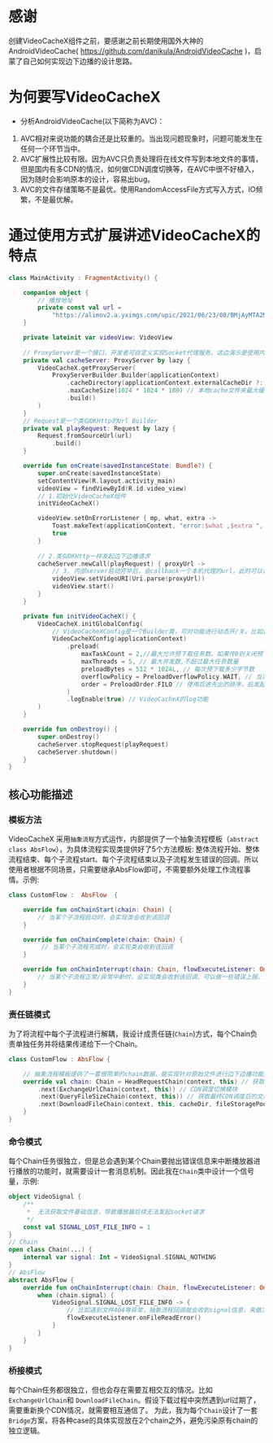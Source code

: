 # 感谢

创建VideoCacheX组件之前，要感谢之前长期使用国外大神的 AndroidVideoCache( https://github.com/danikula/AndroidVideoCache )，启蒙了自己如何实现边下边播的设计思路。

# 为何要写VideoCacheX

- 分析AndroidVideoCache(以下简称为AVC)：

1. AVC相对来说功能的耦合还是比较重的。当出现问题现象时，问题可能发生在任何一个环节当中。
2. AVC扩展性比较有限。因为AVC只负责处理将在线文件写到本地文件的事情，但是国内有多CDN的情况，如何做CDN调度切换等，在AVC中很不好植入，因为随时会影响原本的设计，容易出bug。
3. AVC的文件存储策略不是最优。使用RandomAccessFile方式写入方式，IO频繁，不是最优解。

# 通过使用方式扩展讲述VideoCacheX的特点


```kotlin
class MainActivity : FragmentActivity() {

    companion object {
        // 播放地址
        private const val url =
            "https://alimov2.a.yximgs.com/upic/2021/06/23/08/BMjAyMTA2MjMwODIwMjJfNTIzMjA2MTIzXzUxOTAxNjYxOTc2XzFfMw==_b_B83e0b595fb2bb54ff88fa81db21715a8.mp4?clientCacheKey=3xje85nzn89339e_b.mp4&tt=b&di=751ea781&bp=13380"
    }

    private lateinit var videoView: VideoView
    
    // ProxyServer是一个接口，开发者可自定义实现Socket代理服务。这边演示是使用内部提供的便捷Builder方案。
    private val cacheServer: ProxyServer by lazy {
        VideoCacheX.getProxyServer(
            ProxyServerBuilder.Builder(applicationContext)
                .cacheDirectory(applicationContext.externalCacheDir ?: applicationContext.cacheDir)
                .maxCacheSize(1024 * 1024 * 100) // 本地cache文件夹最大缓存字节数，超过会使用LRU按时间升序清理
                .build()
        )
    }
    // Request是一个类似OKHttp的Url Builder
    private val playRequest: Request by lazy {
        Request.fromSourceUrl(url)
            .build()
    }

    override fun onCreate(savedInstanceState: Bundle?) {
        super.onCreate(savedInstanceState)
        setContentView(R.layout.activity_main)
        videoView = findViewById(R.id.video_view)
        // 1.初始化VideoCacheX组件
        initVideoCacheX()

        videoView.setOnErrorListener { mp, what, extra ->
            Toast.makeText(applicationContext, "error:$what ,$extra ", Toast.LENGTH_SHORT).show()
            true
        }
        
        // 2.类似OKHttp一样发起边下边播请求
        cacheServer.newCall(playRequest) { proxyUrl ->
            // 3. 内部server启动完毕后，会callback一个本机代理的url，此时可以设置给播放器，就可以使得VideoView跟VideoCache建立Socket连接啦
            videoView.setVideoURI(Uri.parse(proxyUrl))
            videoView.start()
        }
    }

    private fun initVideoCacheX() {
        VideoCacheX.initGlobalConfig(
            // VideoCacheXConfig是一个Builder类，可对功能进行动态开/关。比如这边配置了`preload`，说明要开启视频预下载功能
            VideoCacheXConfig(applicationContext)
                .preload(
                    maxTaskCount = 2,//最大允许预下载任务数。如果传0则关闭预下载
                    maxThreads = 5, // 最大并发数,不超过最大任务数量
                    preloadBytes = 512 * 1024L, // 每次预下载多少字节数
                    overflowPolicy = PreloadOverflowPolicy.WAIT, // 当添加任务数已超过最大任务数时，采取排队等待策略等
                    order = PreloadOrder.FILO // 使用后进先出的排序，后发起下载请求的任务优先响应
                )
                .logEnable(true) // VideoCacheX的log功能
        )
    }

    override fun onDestroy() {
        super.onDestroy()
        cacheServer.stopRequest(playRequest)
        cacheServer.shutdown()
    }
}
```
## 核心功能描述

### 模板方法

VideoCacheX 采用`抽象流程`方式运作，内部提供了一个抽象流程模板（`abstract class AbsFlow`），为具体流程实现类提供好了5个方法模板: 整体流程开始、整体流程结束、每个子流程start、每个子流程结束以及子流程发生错误的回调。所以使用者根据不同场景，只需要继承AbsFlow即可，不需要额外处理工作流程事情。示例:

```kotlin
class CustomFlow :  AbsFlow  {

    override fun onChainStart(chain: Chain) {
        // 当某个子流程启动时，会实现类会收到该回调
    }

    override fun onChainComplete(chain: Chain) {
         // 当某个子流程完成时，会实现类会收到该回调
    }

    override fun onChainInterrupt(chain: Chain, flowExecuteListener: OnFlowExecuteListener) {
        // 当某个子流程正常/异常中断时，会实现类会收到该回调，可以做一些错误上报、流程重试等策略
    }
}
```

### 责任链模式

为了将流程中每个子流程进行解耦，我设计成责任链(`Chain`)方式，每个Chain负责单独任务并将结果传递给下一个Chain。

```kotlin
class CustomFlow : AbsFlow {

    // 抽象流程模板提供了一套很简单的chain数据，能实现针对原始文件进行边下边播功能。但是如果涉及到有CDN调度需求时，就需要重写chain，并插入一个ExchangeUrlChain.
    override val chain: Chain = HeadRequestChain(context, this) // 获取原始文件的Content-Length模块
        .next(ExchangeUrlChain(context, this)) // CDN调度切换模块
        .next(QueryFileSizeChain(context, this)) // 获取最终CDN调度后的文件Content-Length模块
        .next(DownloadFileChain(context, this, cacheDir, fileStoragePool)) // 使用CDN调度url边下边播模块
    }
}
```

### 命令模式

每个Chain任务很独立，但是总会遇到某个Chain要抛出错误信息来中断播放器进行播放的功能时，就需要设计一套消息机制。因此我在`Chain`类中设计一个信号量，示例:

```kotlin
object VideoSignal {
    /**
     *  无法获取文件基础信息，导致播放器后续无法发起socket请求
     */
    const val SIGNAL_LOST_FILE_INFO = 1
}
// Chain
open class Chain(...) {
    internal var signal: Int = VideoSignal.SIGNAL_NOTHING
}
// AbsFlow
abstract AbsFlow {
    override fun onChainInterrupt(chain: Chain, flowExecuteListener: OnFlowExecuteListener) {
        when (chain.signal) {
            VideoSignal.SIGNAL_LOST_FILE_INFO -> {
                // 比如遇到文件404等异常，抽象流程回调就会收到signal信息，来做决策
                flowExecuteListener.onFileReadError()
            }
        }
    }
}
```

### 桥接模式

每个Chain任务都很独立，但也会存在需要互相交互的情况。比如 `ExchangeUrlChain`和 `DownloadFileChain`。假设下载过程中突然遇到url过期了，需要重新换个CDN情况，就需要相互通信了。
为此，我为每个`Chain`设计了一套`Bridge`方案，将各种case的具体实现放在2个chain之外，避免污染原有chain的独立逻辑。

